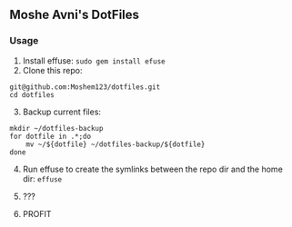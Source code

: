 ## Moshe Avni's DotFiles

### Usage
1. Install effuse: `sudo gem install efuse`
2. Clone this repo:

```
git@github.com:Moshem123/dotfiles.git
cd dotfiles
```

3. Backup current files:

```
mkdir ~/dotfiles-backup
for dotfile in .*;do
	mv ~/${dotfile} ~/dotfiles-backup/${dotfile}
done
```
4. Run effuse to create the symlinks between the repo dir and the home dir: `effuse`

5. ???

6. PROFIT
